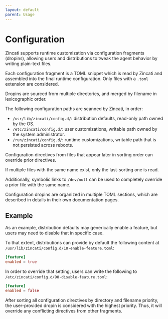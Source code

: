 ```yaml
---
layout: default
parent: Usage
---
```


# Configuration

Zincati supports runtime customization via configuration fragments (dropins), allowing users and distributions to tweak the agent behavior by writing plain-text files.

Each configuration fragment is a TOML snippet which is read by Zincati and assembled into the final runtime configuration. Only files with a `.toml` extension are considered.

Dropins are sourced from multiple directories, and merged by filename in lexicographic order.

The following configuration paths are scanned by Zincati, in order:
 * `/usr/lib/zincati/config.d/`: distribution defaults, read-only path owned by the OS.
 * `/etc/zincati/config.d/`: user customizations, writable path owned by the system administrator.
 * `/run/zincati/config.d/`: runtime customizations, writable path that is not persisted across reboots.

Configuration directives from files that appear later in sorting order can override prior directives.

If multiple files with the same name exist, only the last-sorting one is read.

Additionally, symbolic links to `/dev/null` can be used to completely override a prior file with the same name.

Configuration dropins are organized in multiple TOML sections, which are described in details in their own documentation pages.

## Example

As an example, distribution defaults may generically enable a feature, but users may need to disable that in specific case.

To that extent, distributions can provide by default the following content at `/usr/lib/zincati/config.d/10-enable-feature.toml`:

```toml
[feature]
enabled = true
```

In order to override that setting, users can write the following to `/etc/zincati/config.d/90-disable-feature.toml`:

```toml
[feature]
enabled = false
```

After sorting all configuration directives by directory and filename priority, the user-provided dropin is considered with the highest priority. Thus, it will override any conflicting directives from other fragments.
